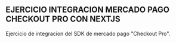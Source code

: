 ## EJERCICIO INTEGRACION MERCADO PAGO CHECKOUT PRO CON NEXTJS

Ejercicio de integracion del SDK de mercado pago "Checkout Pro".
